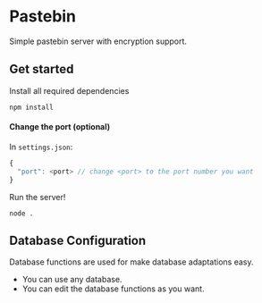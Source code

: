 # Pastebin
Simple pastebin server with encryption support.

## Get started
Install all required dependencies
```
npm install
```
#### Change the port (optional)
In `settings.json`:
```js
{
  "port": <port> // change <port> to the port number you want
}
```
Run the server!
```
node .
```

## Database Configuration
Database functions are used for make database adaptations easy.
- You can use any database.
- You can edit the database functions as you want.
